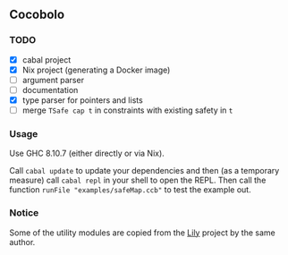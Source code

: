 ## Cocobolo

### TODO

- [x] cabal project
- [x] Nix project (generating a Docker image)
- [ ] argument parser
- [ ] documentation
- [x] type parser for pointers and lists
- [ ] merge `TSafe cap t` in constraints with existing safety in `t`

### Usage

Use GHC 8.10.7 (either directly or via Nix).

Call `cabal update` to update your dependencies and then 
(as a temporary measure) call `cabal repl` in your shell to open the REPL.
Then call the function `runFile "examples/safeMap.ccb"` to test the example out.

### Notice

Some of the utility modules are copied from
the [Lily](https://github.com/jiribenes/lily) project by the same author.

